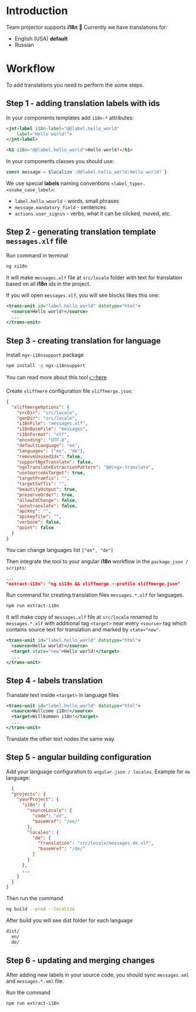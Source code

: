 # Introduction

Team projector supports **i18n** 👊 Currently we have translations for:
* English (USA) **default**
* Russian

# Workflow
To add translations you need to perform the some steps.

## Step 1 - adding translation labels with ids

In your components templates add `i18n-*` attributes:
```html
<jnt-label i18n-label="@@label.hello_world"
    label="Hello world!">
</jnt-label>

<h1 i18n="@@label.hello_world">Hello world!</h1>
```

In your components classes you should use:
```typescript
const message = $localize`:@@label.hello_world:Hello world!`}
```

We use special **labels** naming conventions `<label_type>.<snake_case_label>`:
* `label.hello_wourld` - words, small phrases
* `message.mandatory_field` - sentences
* `actions.user_signin` - verbs, what it can be clicked, moved, etc.

## Step 2 - generating translation template `messages.xlf` file

Run command in terminal
```bash
ng xi18n
```
It will make `messages.xlf` file at `src/locale` folder with text for translation based on all **i18n** ids in the project.

If you will open `messages.xlf`, you will see blocks likes this one:
```xml
<trans-unit id="label.hello_world" datatype="html">
  <source>Hello world!</source>
  ...
</trans-unit>
```
## Step 3 - creating translation for language

Install `ngx-i18nsupport` package

```bash
npm install -g ngx-i18nsupport
```
You can read more about this tool [👉here](https://github.com/martinroob/ngx-i18nsupport/tree/master/projects/xliffmerge)

Create `xliffmere` configuration file `xliffmerge.json`:
```json
{
  "xliffmergeOptions": {
    "srcDir": "src/locale",
    "genDir": "src/locale",
    "i18nFile": "messages.xlf",
    "i18nBaseFile": "messages",
    "i18nFormat": "xlf",
    "encoding": "UTF-8",
    "defaultLanguage": "en",
    "languages": ["en", "de"],
    "removeUnusedIds": false,
    "supportNgxTranslate": false,
    "ngxTranslateExtractionPattern": "@@|ngx-translate",
    "useSourceAsTarget": true,
    "targetPraefix": "",
    "targetSuffix": "",
    "beautifyOutput": true,
    "preserveOrder": true,
    "allowIdChange": false,
    "autotranslate": false,
    "apikey": "",
    "apikeyfile": "",
    "verbose": false,
    "quiet": false
  }
}
```
You can change languages list `["en", "de"]`

Then integrate the tool to your angular **i18n** workflow in the `package.json / scripts`:
```json
...
"extract-i18n": "ng xi18n && xliffmerge --profile xliffmerge.json"
```

Run command for creating translation files `messages.*.xlf` for languages.

```bash
npm run extract-i18n
```

It will make copy of `messages.xlf` file  at `src/locale` renamed to `messages.*.xlf` with additional tag `<target>` near every `<source>` tag which contains source text for translation and marked by `state="new"`.
```xml
<trans-unit id="label.hello_world" datatype="html">
  <source>Hello world!</source>
  <target state="new">Hello world!</target>
  ...
</trans-unit>
```

## Step 4 - labels translation

Translate text inside `<target>` in language files
```xml
<trans-unit id="label.hello_world" datatype="html">
  <source>Wellcome i18n!</source>
  <target>Willkommen i18n!</target>
  ...
</trans-unit>
```
Translate the other text nodes the same way.

## Step 5 - angular building configuration

Add your language configuration to `angular.json / locales`. Example for `de` language:
```json
  {
  "projects": {
    "yourProject": {
      "i18n": {
        "sourceLocale": {
          "code": "en",
          "baseHref": "/en/"
        },
        "locales": {
          "de": {
            "translation": "src/locale/messages.de.xlf",
            "baseHref": "/de/"
          }
        }
      },
      ...
    }
  }
}
```

Then run the command
```bash
ng build --prod --localize
```

After build you will see dist folder for each language
```bash
dist/
  en/
  de/
```

## Step 6 - updating and merging changes

After adding new labels in your source code, you should sync `messages.xml` and `messages.*.xml` file.

Run the command

```bash
npm run extract-i18n
```
